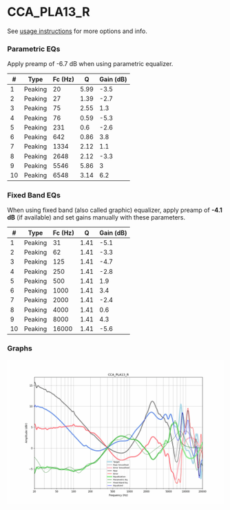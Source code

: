 # CCA_PLA13_R
See [usage instructions](https://github.com/jaakkopasanen/AutoEq#usage) for more options and info.

### Parametric EQs
Apply preamp of -6.7 dB when using parametric equalizer.

|   # | Type    |   Fc (Hz) |    Q |   Gain (dB) |
|-----|---------|-----------|------|-------------|
|   1 | Peaking |        20 | 5.99 |        -3.5 |
|   2 | Peaking |        27 | 1.39 |        -2.7 |
|   3 | Peaking |        75 | 2.55 |         1.3 |
|   4 | Peaking |        76 | 0.59 |        -5.3 |
|   5 | Peaking |       231 | 0.6  |        -2.6 |
|   6 | Peaking |       642 | 0.86 |         3.8 |
|   7 | Peaking |      1334 | 2.12 |         1.1 |
|   8 | Peaking |      2648 | 2.12 |        -3.3 |
|   9 | Peaking |      5546 | 5.86 |         3   |
|  10 | Peaking |      6548 | 3.14 |         6.2 |

### Fixed Band EQs
When using fixed band (also called graphic) equalizer, apply preamp of **-4.1 dB** (if available) and set gains manually with these parameters.

|   # | Type    |   Fc (Hz) |    Q |   Gain (dB) |
|-----|---------|-----------|------|-------------|
|   1 | Peaking |        31 | 1.41 |        -5.1 |
|   2 | Peaking |        62 | 1.41 |        -3.3 |
|   3 | Peaking |       125 | 1.41 |        -4.7 |
|   4 | Peaking |       250 | 1.41 |        -2.8 |
|   5 | Peaking |       500 | 1.41 |         1.9 |
|   6 | Peaking |      1000 | 1.41 |         3.4 |
|   7 | Peaking |      2000 | 1.41 |        -2.4 |
|   8 | Peaking |      4000 | 1.41 |         0.6 |
|   9 | Peaking |      8000 | 1.41 |         4.3 |
|  10 | Peaking |     16000 | 1.41 |        -5.6 |

### Graphs
![](./CCA_PLA13_R.png)

